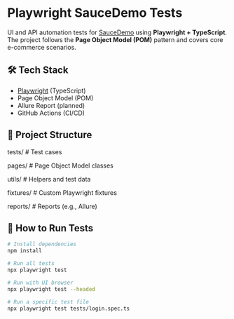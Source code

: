 # Playwright SauceDemo Tests

UI and API automation tests for [SauceDemo](https://www.saucedemo.com/) using **Playwright + TypeScript**.  
The project follows the **Page Object Model (POM)** pattern and covers core e-commerce scenarios.

## 🛠 Tech Stack

- [Playwright](https://playwright.dev/) (TypeScript)
- Page Object Model (POM)
- Allure Report (planned)
- GitHub Actions (CI/CD)

## 📂 Project Structure

tests/ # Test cases

pages/ # Page Object Model classes

utils/ # Helpers and test data

fixtures/ # Custom Playwright fixtures

reports/ # Reports (e.g., Allure)

## 🚀 How to Run Tests
```bash
# Install dependencies
npm install

# Run all tests
npx playwright test

# Run with UI browser
npx playwright test --headed

# Run a specific test file
npx playwright test tests/login.spec.ts
